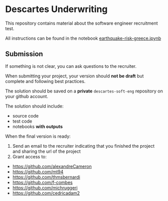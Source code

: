 # Descartes Underwriting

This repository contains material about the software engineer recruitment test.

All instructions can be found in the notebook [earthquake-risk-greece.ipynb](https://github.com/descartes-underwriting/software-engineer-technical-test/blob/main/notebook/earthquake-risk-greece.ipynb)

## Submission

If something is not clear, you can ask questions to the recruiter.

When submitting your project, your version should **not be draft** but complete and following best practices.

The solution should be saved on a **private** `descartes-soft-eng` repository on your github account.

The solution should include:

- source code
- test code
- notebooks **with outputs**

When the final version is ready:

1. Send an email to the recruiter indicating that you finished the project and sharing the url of the project
2. Grant access to:

- <https://github.com/alexandreCameron>
- <https://github.com/mt94>
- <https://github.com/thmsbernardi>
- <https://github.com/f-combes>
- <https://github.com/michruggeri>
- <https://github.com/cedricadam2>
